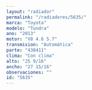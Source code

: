 ```yaml
---
layout: "radiador"
permalink: "/radiadores/5635/"
marca: "Toyota"
modelo: "Tundra"
ano: "2013"
motor: "V8 4.6 5.7"
transmision: "Automática"
parte: "438411"
clima: "Con clima"
alto: "25 9/16"
ancho: "27 15/16"
observaciones: ""
id: "5635"
---
```


